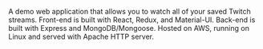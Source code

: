 A demo web application that allows you to watch all of your saved Twitch streams. Front-end is built with React, Redux, and Material-UI. Back-end is built with Express and MongoDB/Mongoose. Hosted on AWS, running on Linux and served with Apache HTTP server.
